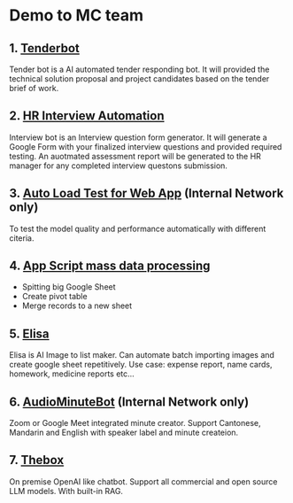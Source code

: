 # Demo to MC team

## 1. [Tenderbot](https://app.vectorshift.ai/forms/deployed/674d2c90d9283a0490036fd9)

Tender bot is a AI automated tender responding bot. It will provided the technical solution proposal and project candidates based on the tender brief of work.
  <!-- @import "./tender/demo.md" -->
  <!-- @import "./tender/demo-v2.md" -->

## 2. [HR Interview Automation](https://gamma.app/docs/hdlw6q95klswc5v#card-yfhhcnb2ey6gy0y)
Interview bot is an Interview question form generator. It will generate a Google Form with your finalized interview questions and provided required testing. An auotmated assessment report will be generated to the HR manager for any completed interview questons submission. 
  <!-- @import "./interview/procedure.md" -->
  <!-- @import "./interview/procedure-v2.md" -->

<!-- *Please click the below link to open the user instruction.* -->
  <!-- ### [User Instruction](https://docs.google.com/presentation/d/e/2PACX-1vSFzukZJKDFZJtL3nQfXRlqjcSz_VaPacDHc4E7P9Wn29JuRQQmBFqsWxZWsHAlyrPtv64gP_kSc6Dl/pub?start=false&loop=false&delayms=3000) -->


## 3. [Auto Load Test for Web App](http://192.168.12.120:3000) (Internal Network only)
To test the model quality and performance automatically with different citeria. 
<!-- 1. Package the code with [Repomix](https://github.com/yamadashy/repomix) 
1. Use Claude.ai or VScode to develop the api testing document with the packaged code
1. Use Claude.ai or VScode to develop the test app. (Example: [AI model testers](https://localhost:3000)) with the api testing doc
3. Create monitoring and upload the code to [GCP Sythetics Monitoring](https://console.cloud.google.com/monitoring/synthetic-monitoring?referrer=search&inv=1&invt=AbirKw&project=plated-analyzer-226005o) for loading testing (USD1.2/1000 executions)  -->


## 4. [App Script mass data processing](https://gamma.app/docs/hdlw6q95klswc5v#card-5bzxrjktq25ldnw)
- Spitting big Google Sheet
- Create pivot table
- Merge records to a new sheet

## 5. [Elisa](elisa.web.app)
Elisa is AI Image to list maker. Can automate batch importing images and create google sheet repetitively. Use case: expense report, name cards, homework, medicine reports etc...

## 6. [AudioMinuteBot](http://1912.168.12.130:7860) (Internal Network only)
Zoom or Google Meet integrated minute creator. Support Cantonese, Mandarin and English with speaker label and minute createion.

## 7. [Thebox](https://thebox.hkmci.net)
On premise OpenAI like chatbot. Support all commercial and open source LLM models. With built-in RAG. 